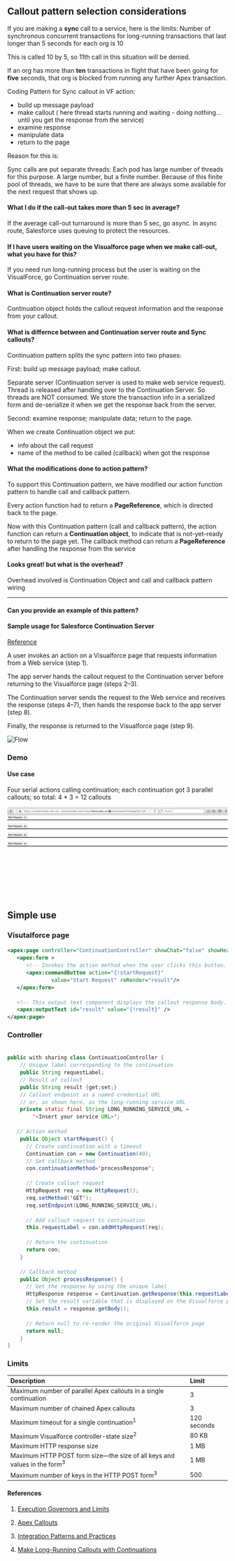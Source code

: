 
## Callout pattern selection considerations

If you are making a **sync** call to a service, here is the limits:
Number of synchronous concurrent transactions for long-running transactions that last longer than 5 seconds for each org is	10

This is called 10 by 5, so 11th call in this situation will be denied.

If an org has more than **ten** transactions in flight that have been going for **five** seconds, that org is blocked from running any further Apex transaction.


Coding Pattern for Sync callout in VF action:

 - build up message payload
 - make callout  ( here thread starts running and waiting - doing nothing... until you get the response from the service)
 - examine response
 - manipulate data
 - return to the page


Reason for this is:

Sync calls are  put separate threads: Each pod has large number of threads for this purpose. A large number, but a finite number. Because of this finite pool of threads, we have to be sure that there are always some available for the next request that shows up.


#### What I do if the call-out takes more than 5 sec in average?

If the average call-out turnaround is more than 5 sec, go async.
In async route, Salesforce uses queuing to protect the resources.


#### If I have users waiting on the Visualforce page when we make call-out, what you have for this?

If you need run long-running process but the user is waiting on the VisualForce, go Continuation server route.

#### What is Continuation server route?

Continuation object holds the callout request information and the response from your callout. 

#### What is differnce between and  Continuation server route and Sync callouts?

Continuation pattern splits the sync pattern into two phases:

First: build up message payload; make callout.
 
 Separate server (Continuation server is used to make web service request). Thread is released after handling over to the Continuation Server. So threads are NOT consumed. We store the transaction info in a serialized form and de-serialize it when we get the response back from the server.
 
Second: examine response; manipulate data; return to the page.

When we create Continuation object we put:

 - info about the call request
 - name of the method to be called (callback) when got the response

#### What the modifications done to action pattern?

To support this Continuation pattern, we have modified our action function pattern to handle call and callback pattern.

Every action function had to return a **PageReference**, which is directed back to the page.

Now with this Continuation pattern (call and callback pattern),  the action function can return a **Continuation object**, to indicate that is not-yet-ready to return to the page yet. The callback method can return a **PageReference** after handling the response from the service

#### Looks great! but what is the overhead?

Overhead involved is Continuation Object and call and callback pattern wiring

------

#### Can you provide an example of this pattern?

#### Sample usage for Salesforce Continuation Server


[Reference](https://developer.salesforce.com/docs/atlas.en-us.apexcode.meta/apexcode/apex_continuation_overview.htm?search_text=continuation%20server)

A user invokes an action on a Visualforce page that requests information from a Web service (step 1).

The app server hands the callout request to the Continuation server before returning to the Visualforce page (steps 2–3).

The Continuation server sends the request to the Web service and receives the response (steps 4–7), then hands the response back to the app server (step 8). 

Finally, the response is returned to the Visualforce page (step 9).



![Flow](https://developer.salesforce.com/docs/resources/img/en-us/204.0?doc_id=dev_guides%2Fapex%2Fimages%2Fapex_continuations_diagram.png&folder=apexcode)

### Demo

#### Use case

Four serial actions calling continuation; each continuation got 3 parallel callouts; so total: 4 * 3 = 12 callouts

![Demo](./img/continuation-server-example.gif)


## Simple use 

### Visutalforce page

```xml
<apex:page controller="ContinuationController" showChat="false" showHeader="false">
   <apex:form >
      <!-- Invokes the action method when the user clicks this button. -->
      <apex:commandButton action="{!startRequest}" 
              value="Start Request" reRender="result"/> 
   </apex:form>

   <!-- This output text component displays the callout response body. -->
   <apex:outputText id="result" value="{!result}" />
</apex:page>

```
### Controller

```java

public with sharing class ContinuationController {
    // Unique label corresponding to the continuation
    public String requestLabel;
    // Result of callout
    public String result {get;set;}
    // Callout endpoint as a named credential URL 
    // or, as shown here, as the long-running service URL
    private static final String LONG_RUNNING_SERVICE_URL = 
        '<Insert your service URL>';
   
   // Action method
    public Object startRequest() {
      // Create continuation with a timeout
      Continuation con = new Continuation(40);
      // Set callback method
      con.continuationMethod='processResponse';
      
      // Create callout request
      HttpRequest req = new HttpRequest();
      req.setMethod('GET');
      req.setEndpoint(LONG_RUNNING_SERVICE_URL);
      
      // Add callout request to continuation
      this.requestLabel = con.addHttpRequest(req);
      
      // Return the continuation
      return con;  
    }
    
    // Callback method 
    public Object processResponse() {   
      // Get the response by using the unique label
      HttpResponse response = Continuation.getResponse(this.requestLabel);
      // Set the result variable that is displayed on the Visualforce page
      this.result = response.getBody();
      
      // Return null to re-render the original Visualforce page
      return null;
    }
}
```

### Limits

<table class="featureTable sort_table" summary="">
<thead class="thead sorted" align="left">
<tr>
<th class="featureTableHeader vertical-align-top " id="d16039e63">Description</th>

<th class="featureTableHeader vertical-align-top " id="d16039e66">Limit</th>

</tr>

</thead>

<tbody class="tbody">
<tr>
<td class="entry" headers="d16039e63" data-title="Description">Maximum number of parallel Apex callouts in a single
        continuation</td>

<td class="entry" headers="d16039e66" data-title="Limit">3</td>

</tr>

<tr>
<td class="entry" headers="d16039e63" data-title="Description">Maximum number of chained Apex callouts</td>

<td class="entry" headers="d16039e66" data-title="Limit">3</td>

</tr>

<tr>
<td class="entry" headers="d16039e63" data-title="Description">Maximum timeout for a single continuation<sup class="ph sup">1</sup>
</td>

<td class="entry" headers="d16039e66" data-title="Limit"><span class="ph" id="cont_timeout"><a name="cont_timeout"><!-- --></a>120 seconds</span></td>

</tr>

<tr>
<td class="entry" headers="d16039e63" data-title="Description">Maximum Visualforce controller-state
         size<sup class="ph sup">2</sup>
</td>

<td class="entry" headers="d16039e66" data-title="Limit">80 KB</td>

</tr>

<tr>
<td class="entry" headers="d16039e63" data-title="Description">Maximum HTTP response size</td>

<td class="entry" headers="d16039e66" data-title="Limit">1 MB</td>

</tr>

<tr>
<td class="entry" headers="d16039e63" data-title="Description">Maximum HTTP POST form size—the size of all keys and
values in the form<sup class="ph sup">3</sup>
</td>

<td class="entry" headers="d16039e66" data-title="Limit">1 MB</td>

</tr>

<tr>
<td class="entry" headers="d16039e63" data-title="Description">Maximum number of keys in the HTTP POST form<sup class="ph sup">3</sup>
</td>

<td class="entry" headers="d16039e66" data-title="Limit">500</td>

</tr>

</tbody>

</table>

#### References

1. [Execution Governors and Limits](https://developer.salesforce.com/docs/atlas.en-us.apexcode.meta/apexcode/apex_gov_limits.htm)

2. [Apex Callouts](https://developer.salesforce.com/blogs/engineering/2014/05/put-apex-sleep-salesforce-asynchronous-callouts.html)

3. [Integration Patterns and
Practices](https://resources.docs.salesforce.com/sfdc/pdf/integration_patterns_and_practices.pdf)

4. [Make Long-Running Callouts with Continuations](https://developer.salesforce.com/docs/atlas.en-us.lightning.meta/lightning/apex_continuations.htm)

